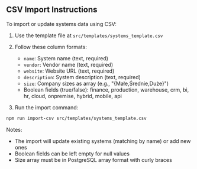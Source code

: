 ## CSV Import Instructions

To import or update systems data using CSV:

1. Use the template file at `src/templates/systems_template.csv`
2. Follow these column formats:
   - `name`: System name (text, required)
   - `vendor`: Vendor name (text, required)
   - `website`: Website URL (text, required)
   - `description`: System description (text, required)
   - `size`: Company sizes as array (e.g., "{Małe,Średnie,Duże}")
   - Boolean fields (true/false): finance, production, warehouse, crm, bi, hr, cloud, onpremise, hybrid, mobile, api

3. Run the import command:
```bash
npm run import-csv src/templates/systems_template.csv
```

Notes:
- The import will update existing systems (matching by name) or add new ones
- Boolean fields can be left empty for null values
- Size array must be in PostgreSQL array format with curly braces